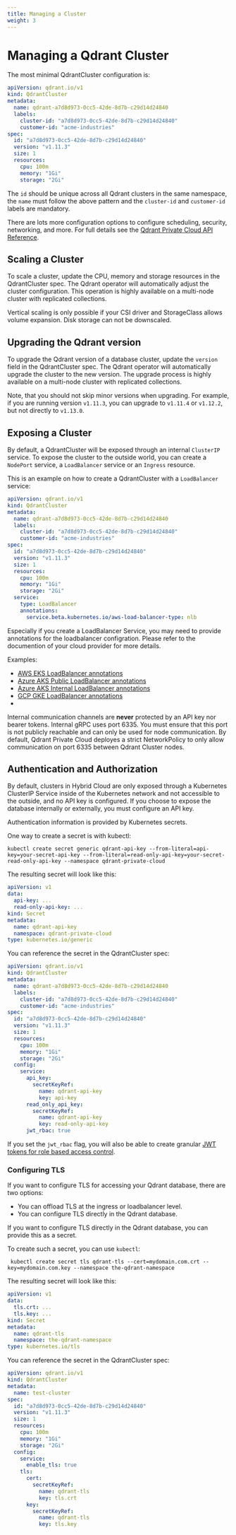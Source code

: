 ```yaml
---
title: Managing a Cluster
weight: 3
---
```


# Managing a Qdrant Cluster

The most minimal QdrantCluster configuration is:

```yaml
apiVersion: qdrant.io/v1
kind: QdrantCluster
metadata:
  name: qdrant-a7d8d973-0cc5-42de-8d7b-c29d14d24840
  labels:
    cluster-id: "a7d8d973-0cc5-42de-8d7b-c29d14d24840"
    customer-id: "acme-industries"
spec:
  id: "a7d8d973-0cc5-42de-8d7b-c29d14d24840"
  version: "v1.11.3"
  size: 1
  resources:
    cpu: 100m
    memory: "1Gi"
    storage: "2Gi"
```

The `id` should be unique across all Qdrant clusters in the same namespace, the `name` must follow the above pattern and the `cluster-id` and `customer-id` labels are mandatory.

There are lots more configuration options to configure scheduling, security, networking, and more. For full details see the [Qdrant Private Cloud API Reference](/documentation/private-cloud/api-reference/).

## Scaling a Cluster

To scale a cluster, update the CPU, memory and storage resources in the QdrantCluster spec. The Qdrant operator will automatically adjust the cluster configuration. This operation is highly available on a multi-node cluster with replicated collections.

<aside role="status">Vertical scaling is only possible if your CSI driver and StorageClass allows volume expansion. Disk storage can not be downscaled.</aside>

## Upgrading the Qdrant version

To upgrade the Qdrant version of a database cluster, update the `version` field in the QdrantCluster spec. The Qdrant operator will automatically upgrade the cluster to the new version. The upgrade process is highly available on a multi-node cluster with replicated collections.

Note, that you should not skip minor versions when upgrading. For example, if you are running version `v1.11.3`, you can upgrade to `v1.11.4` or `v1.12.2`, but not directly to `v1.13.0`.

## Exposing a Cluster

By default, a QdrantCluster will be exposed through an internal `ClusterIP` service. To expose the cluster to the outside world, you can create a `NodePort` service, a `LoadBalancer` service or an `Ingress` resource.

This is an example on how to create a QdrantCluster with a `LoadBalancer` service:

```yaml
apiVersion: qdrant.io/v1
kind: QdrantCluster
metadata:
  name: qdrant-a7d8d973-0cc5-42de-8d7b-c29d14d24840
  labels:
    cluster-id: "a7d8d973-0cc5-42de-8d7b-c29d14d24840"
    customer-id: "acme-industries"
spec:
  id: "a7d8d973-0cc5-42de-8d7b-c29d14d24840"
  version: "v1.11.3"
  size: 1
  resources:
    cpu: 100m
    memory: "1Gi"
    storage: "2Gi"
  service:
    type: LoadBalancer
    annotations:
      service.beta.kubernetes.io/aws-load-balancer-type: nlb
```

Especially if you create a LoadBalancer Service, you may need to provide annotations for the loadbalancer configration. Please refer to the documention of your cloud provider for more details.

Examples:

* [AWS EKS LoadBalancer annotations](https://kubernetes-sigs.github.io/aws-load-balancer-controller/latest/guide/ingress/annotations/)
* [Azure AKS Public LoadBalancer annotations](https://learn.microsoft.com/en-us/azure/aks/load-balancer-standard)
* [Azure AKS Internal LoadBalancer annotations](https://learn.microsoft.com/en-us/azure/aks/internal-lb)
* [GCP GKE LoadBalancer annotations](https://cloud.google.com/kubernetes-engine/docs/concepts/service-load-balancer-parameters)
* 
<aside role="alert">Internal communication channels are <strong>never</strong> protected by an API key nor bearer tokens. Internal gRPC uses port 6335. You must ensure that this port is not publicly reachable and can only be used for node communication. By default, Qdrant Private Cloud deployes a strict NetworkPolicy to only allow communication on port 6335 between Qdrant Cluster nodes.</aside>

## Authentication and Authorization

<aside role="alert">By default, clusters in Hybrid Cloud are only exposed through a Kubernetes ClusterIP Service inside of the Kubernetes network and not accessible to the outside, and no API key is configured. If you choose to expose the database internally or externally, you must configure an API key.</aside>

Authentication information is provided by Kubernetes secrets.

One way to create a secret is with kubectl:

```shell
kubectl create secret generic qdrant-api-key --from-literal=api-key=your-secret-api-key --from-literal=read-only-api-key=your-secret-read-only-api-key --namespace qdrant-private-cloud
```

The resulting secret will look like this:

```yaml
apiVersion: v1
data:
  api-key: ...
  read-only-api-key: ...
kind: Secret
metadata:
  name: qdrant-api-key
  namespace: qdrant-private-cloud
type: kubernetes.io/generic
```

You can reference the secret in the QdrantCluster spec:

```yaml
apiVersion: qdrant.io/v1
kind: QdrantCluster
metadata:
  name: qdrant-a7d8d973-0cc5-42de-8d7b-c29d14d24840
  labels:
    cluster-id: "a7d8d973-0cc5-42de-8d7b-c29d14d24840"
    customer-id: "acme-industries"
spec:
  id: "a7d8d973-0cc5-42de-8d7b-c29d14d24840"
  version: "v1.11.3"
  size: 1
  resources:
    cpu: 100m
    memory: "1Gi"
    storage: "2Gi"
  config:
    service:
      api_key:
        secretKeyRef:
          name: qdrant-api-key
          key: api-key
      read_only_api_key:
        secretKeyRef:
          name: qdrant-api-key
          key: read-only-api-key
      jwt_rbac: true
```

If you set the `jwt_rbac` flag, you will also be able to create granular [JWT tokens for role based access control](/documentation/guides/security/#granular-access-control-with-jwt).

### Configuring TLS

If you want to configure TLS for accessing your Qdrant database, there are two options:

* You can offload TLS at the ingress or loadbalancer level.
* You can configure TLS directly in the Qdrant database.

If you want to configure TLS directly in the Qdrant database, you can provide this as a secret.

To create such a secret, you can use `kubectl`:

```shell
 kubectl create secret tls qdrant-tls --cert=mydomain.com.crt --key=mydomain.com.key --namespace the-qdrant-namespace
```

The resulting secret will look like this:

```yaml
apiVersion: v1
data:
  tls.crt: ...
  tls.key: ...
kind: Secret
metadata:
  name: qdrant-tls
  namespace: the-qdrant-namespace
type: kubernetes.io/tls
```
You can reference the secret in the QdrantCluster spec:

```yaml
apiVersion: qdrant.io/v1
kind: QdrantCluster
metadata:
  name: test-cluster
spec:
  id: "a7d8d973-0cc5-42de-8d7b-c29d14d24840"
  version: "v1.11.3"
  size: 1
  resources:
    cpu: 100m
    memory: "1Gi"
    storage: "2Gi"
  config:
    service:
      enable_tls: true
    tls:
      cert:
        secretKeyRef:
          name: qdrant-tls
          key: tls.crt
      key:
        secretKeyRef:
          name: qdrant-tls
          key: tls.key
```
